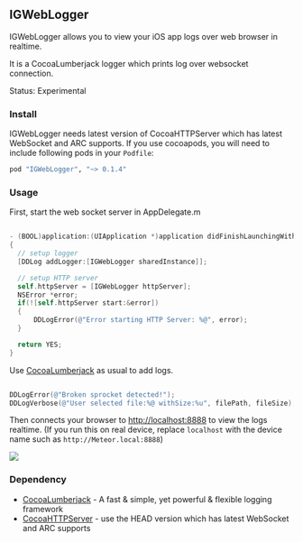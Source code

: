 ## IGWebLogger

IGWebLogger allows you to view your iOS app logs over web browser in realtime.

It is a CocoaLumberjack logger which prints log over websocket connection.

Status: Experimental

### Install

IGWebLogger needs latest version of CocoaHTTPServer which has latest WebSocket and ARC supports. If you
use cocoapods, you will need to include following pods in your ```Podfile```:

```ruby
pod "IGWebLogger", "~> 0.1.4"
```

### Usage

First, start the web socket server in AppDelegate.m

```objective-c

- (BOOL)application:(UIApplication *)application didFinishLaunchingWithOptions:(NSDictionary *)launchOptions
{
  // setup logger
  [DDLog addLogger:[IGWebLogger sharedInstance]];

  // setup HTTP server
  self.httpServer = [IGWebLogger httpServer];
  NSError *error;
  if(![self.httpServer start:&error])
  {
      DDLogError(@"Error starting HTTP Server: %@", error);
  }

  return YES;
}
```

Use [CocoaLumberjack](https://github.com/robbiehanson/CocoaLumberjack) as usual to add logs.

```objective-c

DDLogError(@"Broken sprocket detected!");
DDLogVerbose(@"User selected file:%@ withSize:%u", filePath, fileSize);

```

Then connects your browser to [http://localhost:8888](http://localhost:8888) to view the logs realtime. (If you run this on real device, replace ```localhost``` with the device name such as ```http://Meteor.local:8888```)

![](https://raw.github.com/siuying/IGWebLogger/master/screen.png)

### Dependency

- [CocoaLumberjack](https://github.com/robbiehanson/CocoaLumberjack) - A fast & simple, yet powerful & flexible logging framework
- [CocoaHTTPServer](https://github.com/robbiehanson/CocoaHTTPServer) - use the HEAD version which has latest WebSocket and ARC supports
